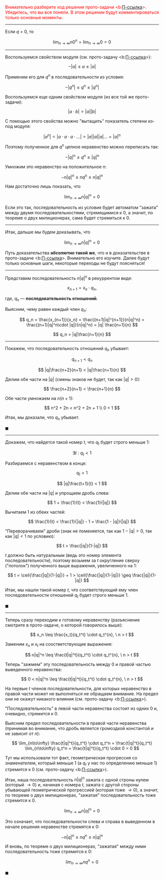 <span style="color: red;">Внимательно разберите ход решения прото-задачи <b:[П-ссылка](advanced/proto/sequence-lim/exp-ratio)>. Убедитесь, что вы все поняли. В этом решении будут комментироваться только основные моменты.</span>

---

Если $q$ = 0, то

$$ \lim_{n\to\infty} n 0^n = \lim_{n\to\infty} 0 = 0 $$

---

Воспользуемся свойством модуля (см. прото-задачу <b:[П-ссылка](advanced/proto/common/abs)>):

$$ -|a| \leq a \leq |a| $$

Применим его для $q^n$ в последовательности из условия:

$$ -|q^n| \leq q^n \leq |q^n| $$

Воспользуемся еще одним свойством модуля (из все той же прото-задачи):

$$ |a\cdot b| = |a||b| $$

С помощью этого свойства можно "вытащить" показатель степени из-под модуля:

$$ |a^n| = |a\cdot a\cdot a\cdot\ldots| = |a||a||a|\ldots = |a|^n $$

Поэтому полученное для $q^n$ цепное неравенство можно переписать так:

$$ -|q|^n \leq q^n \leq |q|^n $$

Умножим это неравенство на положительное $n$:

$$ -n|q|^n \leq nq^n \leq n|q|^n $$

Нам достаточно лишь показать, что

$$ \lim_{n\to\infty} n|q|^n = 0 $$

Если это так, последовательность из условия будет автоматом "зажата" между двумя последовательностями, стремящимися к $0$, а значит, по теореме о двух милиционерах, сама будет стремиться к $0$.

---

Итак, дальше мы будем доказывать, что

$$ \lim_{n\to\infty} n|q|^n = 0 $$

Путь доказательства **абсолютно такой же**, что и в доказательстве в прото-задаче <b:[П-ссылка](advanced/proto/sequence-lim/exp-ratio)>. Внимательно его изучите. Далее будут только основные шаги, некоторые переходы не будут поясняться!

---

Представим последовательность $n|q|^n$ в рекуррентом виде:

$$ x_{n+1} = x_n\cdot q_n, $$

где, $q_n$ — **последовательность отношений**.

Выясним, чему равен каждый член $q_n$:

$$ q_n = \frac{x_{n+1}}{x_n} = \frac{(n+1)|q|^{n+1}}{n|q|^n} = \frac{(n+1)|q|^n\cdot |q|}{n|q|^n} = |q| \frac{n+1}{n} $$

$$ q_n = |q|\frac{n+1}{n} $$

---

Покажем, что последовательность отношений $q_n$ убывает:

$$ q_{n+1} < q_n $$

$$ |q|\frac{n+2}{n+1} < |q|\frac{n+1}{n} $$

Делим обе части на $|q|$ (смены знаков не будет, так как $|q|>0$):

$$ \frac{n+2}{n+1} < \frac{n+1}{n} $$

Обе части умножаем на $n(n+1)$:

$$ n^2 + 2n < n^2 + 2n + 1 \\ 0 < 1 $$

Итак, мы доказали, что $q_n$ убывает.

$\blacksquare$

---

Докажем, что найдется такой номер $t$, что $q_t$ будет строго меньше $1$:

$$ \exists t \ : \ q_t < 1 $$

Разбираемся с неравенством в конце:

$$ q_t < 1 $$

$$ |q|\frac{t+1}{t} < 1 $$

Делим обе части на $|q|$ и упрощаем дробь слева:

$$ 1 + \frac{1}{t} < \frac{1}{|q|} $$

Вычитаем $1$ из обеих частей:

$$ \frac{1}{t} < \frac{1}{|q|} - 1 = \frac{1 - |q|}{|q|} $$

"Переворачиваем" дроби (знак не поменяется, так как $1-|q|>0$, так как $|q| < 1$ по условию):

$$ t > \frac{|q|}{1-|q|} $$

$t$ должно быть натуральным (ведь это номер элемента последовательности), поэтому возьмем за $t$ округление сверху ("потолок") полученного выше выражения, увеличенного на $1$:

$$ t = \ceil{\frac{|q|}{1-|q|}} + 1 > \ceil{\frac{|q|}{1-|q|}} \geq \frac{|q|}{1-|q|} $$

Итак, мы нашли такой номер $t$, что соответствующий ему член последовательности отношений $q_t$ будет строго меньше $1$.

$\blacksquare$

---

Теперь сразу переходим к готовому неравенству (разъяснение смотрите в прото-задаче, о которой говорилось выше):

$$ x_n \leq \frac{x_t}{q_t^t} \cdot q_t^{n}, \ n > t $$

Заменим $x_n$ и $x_t$ на соостветствующие выражения:

$$ n|q|^n \leq \frac{t|q|^t}{q_t^t} \cdot q_t^{n}, \ n > t $$

Теперь "зажмем" эту последовательность между $0$ и правой частью выведенного неравенства:

$$ 0 < n|q|^n \leq \frac{t|q|^t}{q_t^t} \cdot q_t^{n}, \ n > t $$

На первые $t$ членов последовательности, для которых неравенство в правой части может не выполняться не обращаем внимание.
На предел они не окажут никакого влияния (см. прото-задачу <b:[П-ссылка](advanced/proto/sequence-lim/independency)>).

"Последовательность" в левой части неравенства состоит из одних $0$ и, очевидно, стремится к $0$.

Выясним предел последовательности в правой части неравенства (принимая во внимание, что дробь является громоздкой константой и не зависит от $n$):

$$ \lim_{n\to\infty} \frac{t|q|^t}{q_t^t} \cdot q_t^n = \frac{t|q|^t}{q_t^t} \lim_{n\to\infty} q_t^n = \frac{t|q|^t}{q_t^t} \cdot 0 = 0 $$

Тут мы использовали тот факт, геометрическая прогрессия со знаменателем, который меньше $1$ (а $q_t$ у нас по определению меньше $1$) стремится к $0$ (см. прото-задачу <b:[П-ссылка](advanced/proto/sequence-lim/geometric-progression)>).

Итак, наша последовательность $n|q|^n$ зажата с одной строны нулем (который $\to 0$) и, начиная с номера $t$, зажата с другой стороны убывающей геометрической прогрессией (которая тоже $\to 0$), а значит, по теореме о двух
милиционерах, "зажатая" последовательность тоже стремится к $0$.

$$ \lim_{n\to\infty} n|q|^n = 0 $$

Это означает, что последовательности слева и справа в выведенном в начале решения неравенстве стремятся к $0$:

$$ -n|q|^n \leq nq^n \leq n|q|^n $$

И вновь, по теореме о двух милиционерах, "зажатая" между ними последовательность тоже стремится к $0$:

$$ \lim_{n\to\infty} nq^n = 0 $$

$\blacksquare$